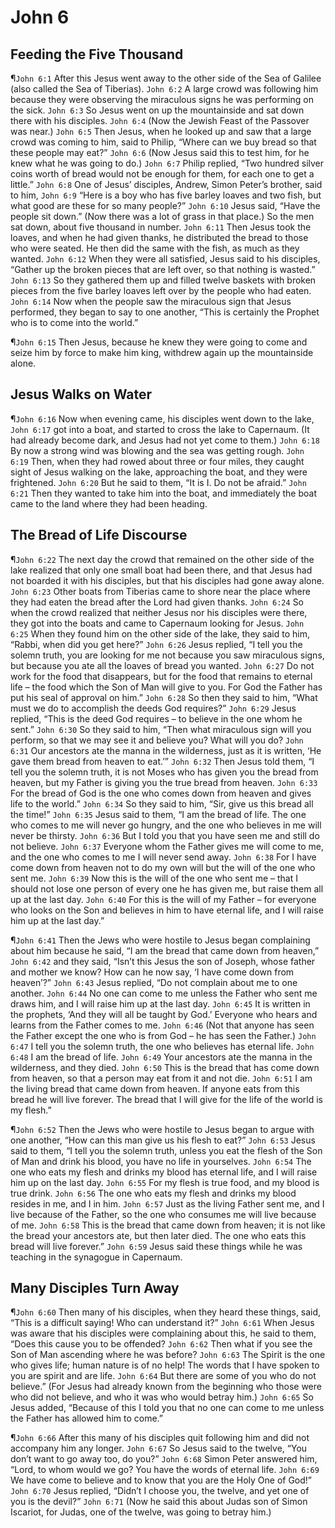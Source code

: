 # John 6

## Feeding the Five Thousand
¶`John 6:1` After this Jesus went away to the other side of the Sea of Galilee (also called the Sea of Tiberias).
`John 6:2` A large crowd was following him because they were observing the miraculous signs he was performing on the sick.
`John 6:3` So Jesus went on up the mountainside and sat down there with his disciples.
`John 6:4` (Now the Jewish Feast of the Passover was near.)
`John 6:5` Then Jesus, when he looked up and saw that a large crowd was coming to him, said to Philip, “Where can we buy bread so that these people may eat?”
`John 6:6` (Now Jesus said this to test him, for he knew what he was going to do.)
`John 6:7` Philip replied, “Two hundred silver coins worth of bread would not be enough for them, for each one to get a little.”
`John 6:8` One of Jesus’ disciples, Andrew, Simon Peter’s brother, said to him,
`John 6:9` “Here is a boy who has five barley loaves and two fish, but what good are these for so many people?”
`John 6:10` Jesus said, “Have the people sit down.” (Now there was a lot of grass in that place.) So the men sat down, about five thousand in number.
`John 6:11` Then Jesus took the loaves, and when he had given thanks, he distributed the bread to those who were seated. He then did the same with the fish, as much as they wanted.
`John 6:12` When they were all satisfied, Jesus said to his disciples, “Gather up the broken pieces that are left over, so that nothing is wasted.”
`John 6:13` So they gathered them up and filled twelve baskets with broken pieces from the five barley loaves left over by the people who had eaten.
`John 6:14` Now when the people saw the miraculous sign that Jesus performed, they began to say to one another, “This is certainly the Prophet who is to come into the world.”

¶`John 6:15` Then Jesus, because he knew they were going to come and seize him by force to make him king, withdrew again up the mountainside alone.

## Jesus Walks on Water
¶`John 6:16` Now when evening came, his disciples went down to the lake,
`John 6:17` got into a boat, and started to cross the lake to Capernaum. (It had already become dark, and Jesus had not yet come to them.)
`John 6:18` By now a strong wind was blowing and the sea was getting rough.
`John 6:19` Then, when they had rowed about three or four miles, they caught sight of Jesus walking on the lake, approaching the boat, and they were frightened.
`John 6:20` But he said to them, “It is I. Do not be afraid.”
`John 6:21` Then they wanted to take him into the boat, and immediately the boat came to the land where they had been heading.

## The Bread of Life Discourse
¶`John 6:22` The next day the crowd that remained on the other side of the lake realized that only one small boat had been there, and that Jesus had not boarded it with his disciples, but that his disciples had gone away alone.
`John 6:23` Other boats from Tiberias came to shore near the place where they had eaten the bread after the Lord had given thanks.
`John 6:24` So when the crowd realized that neither Jesus nor his disciples were there, they got into the boats and came to Capernaum looking for Jesus.
`John 6:25` When they found him on the other side of the lake, they said to him, “Rabbi, when did you get here?”
`John 6:26` Jesus replied, “I tell you the solemn truth, you are looking for me not because you saw miraculous signs, but because you ate all the loaves of bread you wanted.
`John 6:27` Do not work for the food that disappears, but for the food that remains to eternal life – the food which the Son of Man will give to you. For God the Father has put his seal of approval on him.”
`John 6:28` So then they said to him, “What must we do to accomplish the deeds God requires?”
`John 6:29` Jesus replied, “This is the deed God requires – to believe in the one whom he sent.”
`John 6:30` So they said to him, “Then what miraculous sign will you perform, so that we may see it and believe you? What will you do?
`John 6:31` Our ancestors ate the manna in the wilderness, just as it is written, ‘He gave them bread from heaven to eat.’”
`John 6:32` Then Jesus told them, “I tell you the solemn truth, it is not Moses who has given you the bread from heaven, but my Father is giving you the true bread from heaven.
`John 6:33` For the bread of God is the one who comes down from heaven and gives life to the world.”
`John 6:34` So they said to him, “Sir, give us this bread all the time!”
`John 6:35` Jesus said to them, “I am the bread of life. The one who comes to me will never go hungry, and the one who believes in me will never be thirsty.
`John 6:36` But I told you that you have seen me and still do not believe.
`John 6:37` Everyone whom the Father gives me will come to me, and the one who comes to me I will never send away.
`John 6:38` For I have come down from heaven not to do my own will but the will of the one who sent me.
`John 6:39` Now this is the will of the one who sent me – that I should not lose one person of every one he has given me, but raise them all up at the last day.
`John 6:40` For this is the will of my Father – for everyone who looks on the Son and believes in him to have eternal life, and I will raise him up at the last day.”

¶`John 6:41` Then the Jews who were hostile to Jesus began complaining about him because he said, “I am the bread that came down from heaven,”
`John 6:42` and they said, “Isn’t this Jesus the son of Joseph, whose father and mother we know? How can he now say, ‘I have come down from heaven’?”
`John 6:43` Jesus replied, “Do not complain about me to one another.
`John 6:44` No one can come to me unless the Father who sent me draws him, and I will raise him up at the last day.
`John 6:45` It is written in the prophets, ‘And they will all be taught by God.’ Everyone who hears and learns from the Father comes to me.
`John 6:46` (Not that anyone has seen the Father except the one who is from God – he has seen the Father.)
`John 6:47` I tell you the solemn truth, the one who believes has eternal life.
`John 6:48` I am the bread of life.
`John 6:49` Your ancestors ate the manna in the wilderness, and they died.
`John 6:50` This is the bread that has come down from heaven, so that a person may eat from it and not die.
`John 6:51` I am the living bread that came down from heaven. If anyone eats from this bread he will live forever. The bread that I will give for the life of the world is my flesh.”

¶`John 6:52` Then the Jews who were hostile to Jesus began to argue with one another, “How can this man give us his flesh to eat?”
`John 6:53` Jesus said to them, “I tell you the solemn truth, unless you eat the flesh of the Son of Man and drink his blood, you have no life in yourselves.
`John 6:54` The one who eats my flesh and drinks my blood has eternal life, and I will raise him up on the last day.
`John 6:55` For my flesh is true food, and my blood is true drink.
`John 6:56` The one who eats my flesh and drinks my blood resides in me, and I in him.
`John 6:57` Just as the living Father sent me, and I live because of the Father, so the one who consumes me will live because of me.
`John 6:58` This is the bread that came down from heaven; it is not like the bread your ancestors ate, but then later died. The one who eats this bread will live forever.”
`John 6:59` Jesus said these things while he was teaching in the synagogue in Capernaum.

## Many Disciples Turn Away
¶`John 6:60` Then many of his disciples, when they heard these things, said, “This is a difficult saying! Who can understand it?”
`John 6:61` When Jesus was aware that his disciples were complaining about this, he said to them, “Does this cause you to be offended?
`John 6:62` Then what if you see the Son of Man ascending where he was before?
`John 6:63` The Spirit is the one who gives life; human nature is of no help! The words that I have spoken to you are spirit and are life.
`John 6:64` But there are some of you who do not believe.” (For Jesus had already known from the beginning who those were who did not believe, and who it was who would betray him.)
`John 6:65` So Jesus added, “Because of this I told you that no one can come to me unless the Father has allowed him to come.”

¶`John 6:66` After this many of his disciples quit following him and did not accompany him any longer.
`John 6:67` So Jesus said to the twelve, “You don’t want to go away too, do you?”
`John 6:68` Simon Peter answered him, “Lord, to whom would we go? You have the words of eternal life.
`John 6:69` We have come to believe and to know that you are the Holy One of God!”
`John 6:70` Jesus replied, “Didn’t I choose you, the twelve, and yet one of you is the devil?”
`John 6:71` (Now he said this about Judas son of Simon Iscariot, for Judas, one of the twelve, was going to betray him.)

